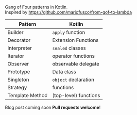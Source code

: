 Gang of Four patterns in Kotlin.  
Inspired by https://github.com/mariofusco/from-gof-to-lambda

| Pattern | Kotlin |
| --- | --- |
| Builder   | `apply` function |
| Decorator | Extension Functions |
| Interpreter | `sealed` classes |
| Iterator | operator functions |
| Observer | observable delegate | 
| Prototype | Data class | 
| Singleton | `object` declaration |
| Strategy | functions |
| Template Method | (top-level) functions |

Blog post coming soon
**Pull requests welcome!**
